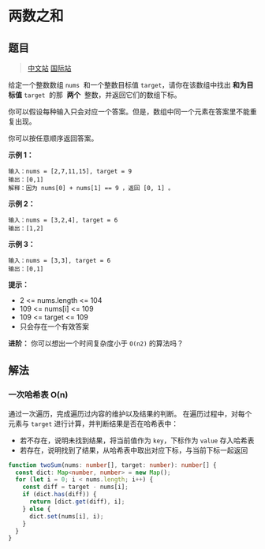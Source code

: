 # 两数之和

## 题目

> [中文站](https://leetcode-cn.com/problems/two-sum/description/) [国际站](https://leetcode.com/problems/two-sum/description/)

给定一个整数数组 `nums`  和一个整数目标值 `target`，请你在该数组中找出 **和为目标值** `target`  的那  **两个**  整数，并返回它们的数组下标。

你可以假设每种输入只会对应一个答案。但是，数组中同一个元素在答案里不能重复出现。

你可以按任意顺序返回答案。

**示例 1：**

```
输入：nums = [2,7,11,15], target = 9
输出：[0,1]
解释：因为 nums[0] + nums[1] == 9 ，返回 [0, 1] 。
```

**示例 2：**

```
输入：nums = [3,2,4], target = 6
输出：[1,2]
```

**示例 3：**

```
输入：nums = [3,3], target = 6
输出：[0,1]
```

**提示：**

- 2 <= nums.length <= 104
- 109 <= nums[i] <= 109
- 109 <= target <= 109
- 只会存在一个有效答案

**进阶：** 你可以想出一个时间复杂度小于 `O(n2)` 的算法吗？

## 解法

### 一次哈希表 O(n)

通过一次遍历，完成遍历过内容的维护以及结果的判断。
在遍历过程中，对每个元素与 `target` 进行计算，并判断结果是否在哈希表中：

- 若不存在，说明未找到结果，将当前值作为 `key`，下标作为 `value` 存入哈希表
- 若存在，说明找到了结果，从哈希表中取出对应下标，与当前下标一起返回

```typescript
function twoSum(nums: number[], target: number): number[] {
  const dict: Map<number, number> = new Map();
  for (let i = 0; i < nums.length; i++) {
    const diff = target - nums[i];
    if (dict.has(diff)) {
      return [dict.get(diff), i];
    } else {
      dict.set(nums[i], i);
    }
  }
}
```
